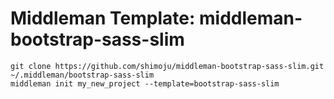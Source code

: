 # Middleman Template: middleman-bootstrap-sass-slim

```
git clone https://github.com/shimoju/middleman-bootstrap-sass-slim.git ~/.middleman/bootstrap-sass-slim
middleman init my_new_project --template=bootstrap-sass-slim
```
